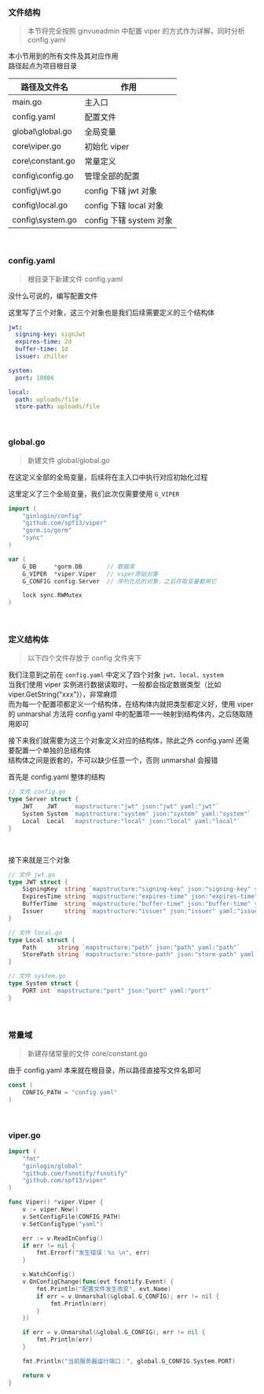 ### 文件结构

> 本节将完全按照 ginvueadmin 中配置 viper 的方式作为详解，同时分析 config.yaml

本小节用到的所有文件及其对应作用  
路径起点为项目根目录

| 路径及文件名     | 作用                    |
| ---------------- | ----------------------- |
| main.go          | 主入口                  |
| config.yaml      | 配置文件                |
| global\global.go | 全局变量                |
| core\viper.go    | 初始化 viper            |
| core\constant.go | 常量定义                |
| config\config.go | 管理全部的配置          |
| config\jwt.go    | config 下辖 jwt 对象    |
| config\local.go  | config 下辖 local 对象  |
| config\system.go | config 下辖 system 对象 |

<br>

### config.yaml

> 根目录下新建文件 config.yaml

没什么可说的，编写配置文件

这里写了三个对象，这三个对象也是我们后续需要定义的三个结构体

```yaml
jwt:
  signing-key: signJwt
  expires-time: 2d
  buffer-time: 1d
  issuer: zhiller

system:
  port: 10086

local:
  path: uploads/file
  store-path: uploads/file
```

<br>

### global.go

> 新建文件 global/global.go

在这定义全部的全局变量，后续将在主入口中执行对应初始化过程

这里定义了三个全局变量，我们此次仅需要使用 `G_VIPER`

```go
import (
	"ginlogin/config"
	"github.com/spf13/viper"
	"gorm.io/gorm"
	"sync"
)

var (
	G_DB     *gorm.DB		// 数据库
	G_VIPER  *viper.Viper	// viper原始对象
	G_CONFIG config.Server	// 序列化后的对象，之后存取变量都用它

	lock sync.RWMutex
)
```

<br>

### 定义结构体

> 以下四个文件存放于 config 文件夹下

我们注意到之前在 `config.yaml` 中定义了四个对象 `jwt、local、system`  
当我们使用 viper 实例进行数据读取时，一般都会指定数据类型（比如 viper.GetString("xxx")），非常麻烦  
而为每一个配置项都定义一个结构体，在结构体内就把类型都定义好，使用 viper 的 unmarshal 方法将 config.yaml 中的配置项一一映射到结构体内，之后随取随用即可

接下来我们就需要为这三个对象定义对应的结构体，除此之外 config.yaml 还需要配置一个单独的总结构体  
结构体之间是嵌套的，不可以缺少任意一个，否则 unmarshal 会报错

首先是 config.yaml 整体的结构

```go
// 文件 config.go
type Server struct {
	JWT    JWT    `mapstructure:"jwt" json:"jwt" yaml:"jwt"`
	System System `mapstructure:"system" json:"system" yaml:"system"`
	Local  Local  `mapstructure:"local" json:"local" yaml:"local"`
}
```

<br>

接下来就是三个对象

```go
// 文件 jwt.go
type JWT struct {
	SigningKey  string `mapstructure:"signing-key" json:"signing-key" yaml:"signing-key"`    // jwt签名
	ExpiresTime string `mapstructure:"expires-time" json:"expires-time" yaml:"expires-time"` // 过期时间
	BufferTime  string `mapstructure:"buffer-time" json:"buffer-time" yaml:"buffer-time"`    // 缓冲时间
	Issuer      string `mapstructure:"issuer" json:"issuer" yaml:"issuer"`                   // 签发者
}
```

```go
// 文件 local.go
type Local struct {
	Path      string `mapstructure:"path" json:"path" yaml:"path"`                   // 本地文件访问路径
	StorePath string `mapstructure:"store-path" json:"store-path" yaml:"store-path"` // 本地文件存储路径
}
```

```go
// 文件 system.go
type System struct {
	PORT int `mapstructure:"port" json:"port" yaml:"port"`
}
```

<br>

### 常量域

> 新建存储常量的文件 core/constant.go

由于 config.yaml 本来就在根目录，所以路径直接写文件名即可

```go
const (
	CONFIG_PATH = "config.yaml"
)
```

<br>

### viper.go

```go
import (
	"fmt"
	"ginlogin/global"
	"github.com/fsnotify/fsnotify"
	"github.com/spf13/viper"
)

func Viper() *viper.Viper {
	v := viper.New()
	v.SetConfigFile(CONFIG_PATH)
	v.SetConfigType("yaml")

	err := v.ReadInConfig()
	if err != nil {
		fmt.Errorf("发生错误：%s \n", err)
	}

	v.WatchConfig()
	v.OnConfigChange(func(evt fsnotify.Event) {
		fmt.Println("配置文件发生改变", evt.Name)
		if err = v.Unmarshal(&global.G_CONFIG); err != nil {
			fmt.Println(err)
		}
	})

	if err = v.Unmarshal(&global.G_CONFIG); err != nil {
		fmt.Println(err)
	}

	fmt.Println("当前服务器运行端口：", global.G_CONFIG.System.PORT)

	return v
}
```
